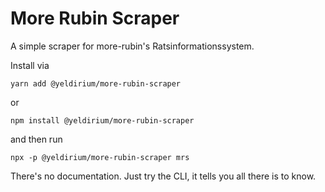 # More Rubin Scraper

A simple scraper for more-rubin's Ratsinformationssystem.

Install via

```
yarn add @yeldirium/more-rubin-scraper
```

or

```
npm install @yeldirium/more-rubin-scraper
```

and then run

```
npx -p @yeldirium/more-rubin-scraper mrs
```

There's no documentation. Just try the CLI, it tells you all there is to know.
